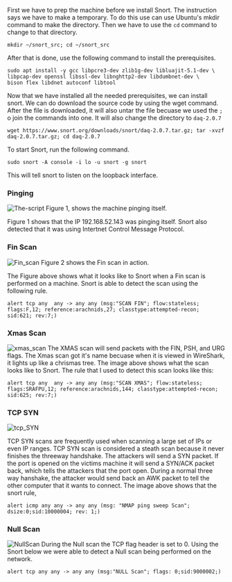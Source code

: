 First we have to prep the machine before we install Snort. The instruction says we have to make a temporary. To do this use can use Ubuntu's mkdir command to make the directory. Then we have to use the 
`cd` command to change to that directory. 

```
mkdir ~/snort_src; cd ~/snort_src
```

After that is done, use the following command to install the prerequisites. 
```
sudo apt install -y gcc libpcre3-dev zlib1g-dev libluajit-5.1-dev \
libpcap-dev openssl libssl-dev libnghttp2-dev libdumbnet-dev \
bison flex libdnet autoconf libtool
```

Now that we have installed all the needed prerequisites, we can install snort. We can do download the source code by using the wget command. After the file is downloaded, it will also untar the file becuase we used the `;` o join the commands into one.
It will also change the directory to `daq-2.0.7`
```
wget https://www.snort.org/downloads/snort/daq-2.0.7.tar.gz; tar -xvzf daq-2.0.7.tar.gz; cd daq-2.0.7
```


To start Snort, run the following command. 
```
sudo snort -A console -i lo -u snort -g snort
```
This will tell snort to listen on the loopback interface. 

### Pinging


![The-script](https://i.imgur.com/OplHFRU.png=100x20)
Figure 1, shows the machine pinging itself. 

Figure 1 shows that the IP 192.168.52.143 was pinging itself. Snort also detected that it was using Intertnet Control Message Protocol.


### Fin Scan
![Fin_scan](https://i.imgur.com/mkpxZ0r.png=100x20)
Figure 2 shows the Fin scan in action. 

The Figure above shows what it looks like to Snort when a Fin scan is performed on a machine. Snort is able to detect the scan using the following rule.
```
alert tcp any  any -> any any (msg:"SCAN FIN"; flow:stateless; flags:F,12; reference:arachnids,27; classtype:attempted-recon; sid:621; rev:7;)
```

### Xmas Scan
![xmas_scan](https://i.imgur.com/Y46MsP9.png=100x20)
The XMAS scan will send packets with the FIN, PSH, and URG flags. The Xmas scan got it's name becuase when it is viewed in WireShark, it lights up like a chrismas tree. The image above shows what the scan looks like to Snort. 
The rule that I used to detect this scan looks like this:
```
alert tcp any  any -> any any (msg:"SCAN XMAS"; flow:stateless; flags:SRAFPU,12; reference:arachnids,144; classtype:attempted-recon; sid:625; rev:7;)
```

### TCP SYN 
![tcp_SYN](https://i.imgur.com/nwobyUU.png)

TCP SYN scans are frequently used when scanning a large set of IPs or even IP ranges.  TCP SYN scan is considered a steath scan because it never finishes the threeway handshake. The attackers will send a SYN packet. If the port is opened on the victims machine it will send a SYN/ACK packet back, which tells the attackers that the port open. During a normal three way hanshake, the attacker would send back an AWK packet to tell the other computer that it wants to connect. The image above shows that the snort rule, 
```
alert icmp any any -> any any (msg: "NMAP ping sweep Scan"; dsize:0;sid:10000004; rev: 1;)
```


### Null Scan
![NullScan](https://i.imgur.com/MDWzT7k.png)
During the Null scan the TCP flag header is set to 0. 
Using the Snort below we were able to detect a Null scan being performed on the network.
```
alert tcp any any -> any any (msg:"NULL Scan"; flags: 0;sid:9000002;)
```
